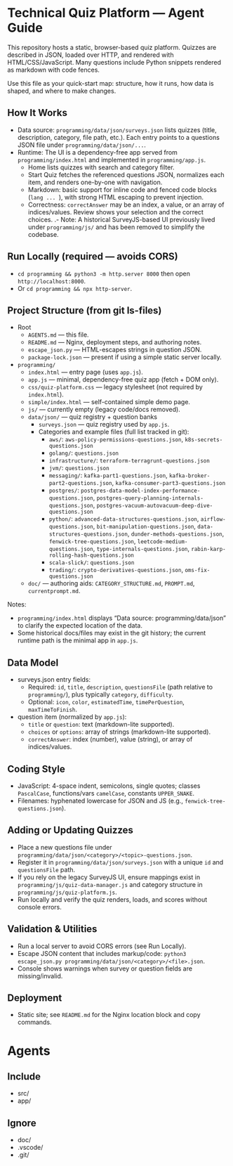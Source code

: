 # Technical Quiz Platform — Agent Guide

This repository hosts a static, browser-based quiz platform. Quizzes are described in JSON, loaded over HTTP, and rendered with HTML/CSS/JavaScript. Many questions include Python snippets rendered as markdown with code fences.

Use this file as your quick-start map: structure, how it runs, how data is shaped, and where to make changes.

## How It Works
- Data source: `programming/data/json/surveys.json` lists quizzes (title, description, category, file path, etc.). Each entry points to a questions JSON file under `programming/data/json/...`.
- Runtime: The UI is a dependency-free app served from `programming/index.html` and implemented in `programming/app.js`.
  - Home lists quizzes with search and category filter.
  - Start Quiz fetches the referenced questions JSON, normalizes each item, and renders one-by-one with navigation.
  - Markdown: basic support for inline code and fenced code blocks (```lang ... ```), with strong HTML escaping to prevent injection.
  - Correctness: `correctAnswer` may be an index, a value, or an array of indices/values. Review shows your selection and the correct choices.
.- Note: A historical SurveyJS-based UI previously lived under `programming/js/` and has been removed to simplify the codebase.

## Run Locally (required — avoids CORS)
- `cd programming && python3 -m http.server 8000` then open `http://localhost:8000`.
- Or `cd programming && npx http-server`.

## Project Structure (from git ls-files)
- Root
  - `AGENTS.md` — this file.
  - `README.md` — Nginx, deployment steps, and authoring notes.
  - `escape_json.py` — HTML-escapes strings in question JSON.
  - `package-lock.json` — present if using a simple static server locally.
- `programming/`
  - `index.html` — entry page (uses `app.js`).
  - `app.js` — minimal, dependency-free quiz app (fetch + DOM only).
  - `css/quiz-platform.css` — legacy stylesheet (not required by `index.html`).
  - `simple/index.html` — self-contained simple demo page.
  - `js/` — currently empty (legacy code/docs removed).
  - `data/json/` — quiz registry + question banks
    - `surveys.json` — quiz registry used by `app.js`.
    - Categories and example files (full list tracked in git):
      - `aws/`: `aws-policy-permissions-questions.json`, `k8s-secrets-questions.json`
      - `golang/`: `questions.json`
      - `infrastructure/`: `terraform-terragrunt-questions.json`
      - `jvm/`: `questions.json`
      - `messaging/`: `kafka-part1-questions.json`, `kafka-broker-part2-questions.json`, `kafka-consumer-part3-questions.json`
      - `postgres/`: `postgres-data-model-index-performance-questions.json`, `postgres-query-planning-internals-questions.json`, `postgres-vacuum-autovacuum-deep-dive-questions.json`
      - `python/`: `advanced-data-structures-questions.json`, `airflow-questions.json`, `bit-manipulation-questions.json`, `data-structures-questions.json`, `dunder-methods-questions.json`, `fenwick-tree-questions.json`, `leetcode-medium-questions.json`, `type-internals-questions.json`, `rabin-karp-rolling-hash-questions.json`
      - `scala-slick/`: `questions.json`
      - `trading/`: `crypto-derivatives-questions.json`, `oms-fix-questions.json`
  - `doc/` — authoring aids: `CATEGORY_STRUCTURE.md`, `PROMPT.md`, `currentprompt.md`.

Notes:
- `programming/index.html` displays “Data source: programming/data/json” to clarify the expected location of the data.
- Some historical docs/files may exist in the git history; the current runtime path is the minimal app in `app.js`.

## Data Model
- surveys.json entry fields:
  - Required: `id`, `title`, `description`, `questionsFile` (path relative to `programming/`), plus typically `category`, `difficulty`.
  - Optional: `icon`, `color`, `estimatedTime`, `timePerQuestion`, `maxTimeToFinish`.
- question item (normalized by `app.js`):
  - `title` or `question`: text (markdown-lite supported).
  - `choices` or `options`: array of strings (markdown-lite supported).
  - `correctAnswer`: index (number), value (string), or array of indices/values.

## Coding Style
- JavaScript: 4-space indent, semicolons, single quotes; classes `PascalCase`, functions/vars `camelCase`, constants `UPPER_SNAKE`.
- Filenames: hyphenated lowercase for JSON and JS (e.g., `fenwick-tree-questions.json`).

## Adding or Updating Quizzes
- Place a new questions file under `programming/data/json/<category>/<topic>-questions.json`.
- Register it in `programming/data/json/surveys.json` with a unique `id` and `questionsFile` path.
- If you rely on the legacy SurveyJS UI, ensure mappings exist in `programming/js/quiz-data-manager.js` and category structure in `programming/js/quiz-platform.js`.
- Run locally and verify the quiz renders, loads, and scores without console errors.

## Validation & Utilities
- Run a local server to avoid CORS errors (see Run Locally).
- Escape JSON content that includes markup/code: `python3 escape_json.py programming/data/json/<category>/<file>.json`.
- Console shows warnings when survey or question fields are missing/invalid.

## Deployment
- Static site; see `README.md` for the Nginx location block and copy commands.

# Agents

## Include
- src/
- app/

## Ignore
- doc/
- .vscode/
- .git/
